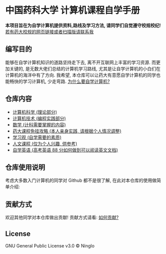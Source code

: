 # 中国药科大学 计算机课程自学手册

**本项目旨在为自学计算机提供资料,路线及学习方法, 请同学们自觉遵守校规校纪!** [若有药大校规的网页链接或者扫描版请联系我][1]

## 编写目的

能够在自学计算机知识的道路坚持走下去, 离不开互联网上丰富的学习资源. 而更加关键的, 是无数大佬们总结的计算机学习路线, 尤其是让自学计算机的小白们在计算机的海洋中有了方向. 我希望, 本仓库可以让药大有意愿自学计算机的同学也能畅快的学习计算机, 少走弯路. [为什么要自学计算机?](www.why.com)

## 仓库内容

- [计算机科学 (理论部分)](https://github.com/Ninglo/CPU-CSSM/tree/master/ComputerScience)
- [计算机技术 (编程实践部分)](https://github.com/Ninglo/CPU-CSSM/tree/master/Program)
- [数学 (计科需要掌握的内容)](https://github.com/Ninglo/CPU-CSSM/tree/master/Math)
- [药大课程免挂攻略 (本人亲身实践, 请根据个人情况调整)](https://github.com/Ninglo/CPU-CSSM/tree/master/PASSCPU)
- [学习观 (自学需要的素质)](https://github.com/Ninglo/CPU-CSSM/tree/master/Modeling)
- [人文课程 (仅为个人兴趣, 供参考)](https://github.com/Ninglo/CPU-CSSM/tree/master/)
- [自学英语 (高考英语 88 分如何做到可以阅读英文文档)](https://github.com/Ninglo/CPU-CSSM/tree/master/)

## 仓库使用说明

考虑大多数入门计算机的同学对 Github 都不是很了解, 在此对本仓库的使用做简单介绍:

## 贡献方式

欢迎其他同学对本仓库做出贡献! 贡献方式请看: [如何贡献?](https://github.com/Ninglo/CPU-CSSM/tree/master/Contribution.md)

## License

GNU General Public License v3.0 © Ninglo

[1]: https://www.google.com/
